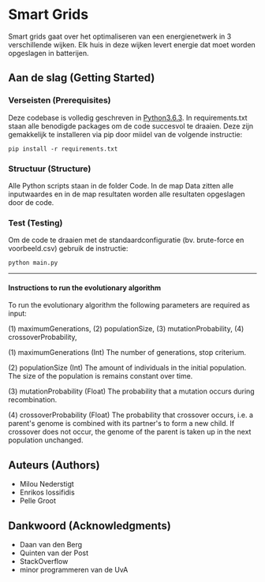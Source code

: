 # Smart Grids

Smart grids gaat over het optimaliseren van een energienetwerk in 3 verschillende wijken. Elk huis in deze wijken levert energie dat moet worden opgeslagen in batterijen.

## Aan de slag (Getting Started)

### Verseisten (Prerequisites)

Deze codebase is volledig geschreven in [Python3.6.3](https://www.python.org/downloads/). In requirements.txt staan alle benodigde packages om de code succesvol te draaien. Deze zijn gemakkelijk te installeren via pip door miidel van de volgende instructie:

```
pip install -r requirements.txt
```

### Structuur (Structure)

Alle Python scripts staan in de folder Code. In de map Data zitten alle inputwaardes en in de map resultaten worden alle resultaten opgeslagen door de code.

### Test (Testing)

Om de code te draaien met de standaardconfiguratie (bv. brute-force en voorbeeld.csv) gebruik de instructie:

```
python main.py
```

-----------------------------
#### Instructions to run the evolutionary algorithm

To run the evolutionary algorithm the following parameters are required as input: 

(1) maximumGenerations, 
(2) populationSize, 
(3) mutationProbability, 
(4) crossoverProbability,

(1) maximumGenerations (Int)
The number of generations, stop criterium. 

(2) populationSize (Int)
The amount of individuals in the initial population. The size of the population is remains constant over time. 

(3) mutationProbability (Float)
The probability that a mutation occurs during recombination. 

(4) crossoverProbability (Float)
The probability that crossover occurs, i.e. a parent's genome is combined with its partner's to form a new child. If crossover does not occur, the genome of the parent is taken up in the next population unchanged. 


## Auteurs (Authors)

* Milou Nederstigt
* Enrikos Iossifidis
* Pelle Groot

## Dankwoord (Acknowledgments)

* Daan van den Berg
* Quinten van der Post
* StackOverflow
* minor programmeren van de UvA
